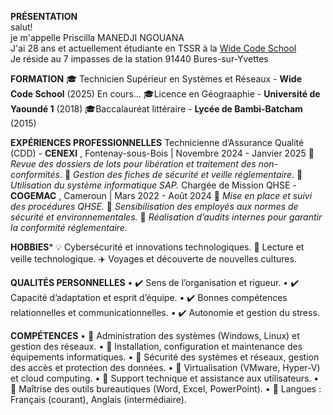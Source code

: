 **PRÉSENTATION**  
salut!  
je m'appelle Priscilla MANEDJI NGOUANA  
J'ai 28 ans et actuellement étudiante en TSSR à la [Wide Code School](https://www.wildcodeschool.com)  
Je réside au 7 impasses de la station 91440 Bures-sur-Yvettes  

**FORMATION**
🎓 Technicien Supérieur en Systèmes et Réseaux - **Wide Code School** (2025) En cours...
🎓Licence en Géograaphie - **Université de Yaoundé 1** (2018)
🎓Baccalauréat littéraire - **Lycée de Bambi-Batcham** (2015)

**EXPÉRIENCES PROFESSIONNELLES**
Technicienne d’Assurance Qualité (CDD) - **CENEXI** , Fontenay-sous-Bois | Novembre 2024 - Janvier 2025
🔸 _Revue des dossiers de lots pour libération et traitement des non-conformités_.
🔸 _Gestion des fiches de sécurité et veille réglementaire_.
🔸 _Utilisation du système informatique SAP._
Chargée de Mission QHSE - **COGEMAC** , Cameroun | Mars 2022 - Août 2024
🔸 _Mise en place et suivi des procédures QHSE._
🔸 _Sensibilisation des employés aux normes de sécurité et environnementales._
🔸 _Réalisation d’audits internes pour garantir la conformité réglementaire._

**HOBBIES***
💡 Cybersécurité et innovations technologiques.
📖 Lecture et veille technologique.
✈️ Voyages et découverte de nouvelles cultures.

**QUALITÉS PERSONNELLES**
    • ✔️ Sens de l’organisation et rigueur.
    • ✔️ Capacité d’adaptation et esprit d’équipe.
    • ✔️ Bonnes compétences relationnelles et communicationnelles.
    • ✔️ Autonomie et gestion du stress.

**COMPÉTENCES**
    • 🔹 Administration des systèmes (Windows, Linux) et gestion des réseaux.
    • 🔹 Installation, configuration et maintenance des équipements informatiques.
    • 🔹 Sécurité des systèmes et réseaux, gestion des accès et protection des données.
    • 🔹 Virtualisation (VMware, Hyper-V) et cloud computing.
    • 🔹 Support technique et assistance aux utilisateurs.
    • 🔹 Maîtrise des outils bureautiques (Word, Excel, PowerPoint).
    • 🔹 Langues : Français (courant), Anglais (intermédiaire).
